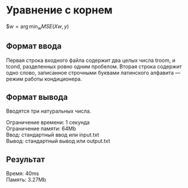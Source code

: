 # Уравнение с корнем

$$w = \arg\min_w MSE(Xw, y)$

## Формат ввода

Первая строка входного файла содержит два целых числа troom, и tcond, разделенных ровно одним пробелом.
Вторая строка содержит одно слово, записанное строчными буквами латинского алфавита — режим работы кондиционера.

## Формат вывода

Вводятся три натуральных числа.  

Ограничение времени:	1 секунда  
Ограничение памяти:	64Mb  
Ввод:	стандартный ввод или input.txt  
Вывод:	стандартный вывод или output.txt  

## Результат  

Время: 40ms  
Память: 3.27Mb
